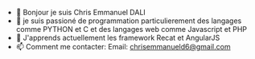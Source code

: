 - 👋 Bonjour je suis Chris Emmanuel DALI 
- 👀 je suis passioné de programmation particulierement des langages comme PYTHON et C et des langages web comme Javascript et PHP
- 🌱 J'apprends actuellement les framework Recat et AngularJS
- 📫 Comment me contacter:
   Email: chrisemmanueld6@gmail.com

<!---
EmmanuelD21/EmmanuelD21 is a ✨ special ✨ repository because its `README.md` (this file) appears on your GitHub profile.
You can click the Preview link to take a look at your changes.
--->
